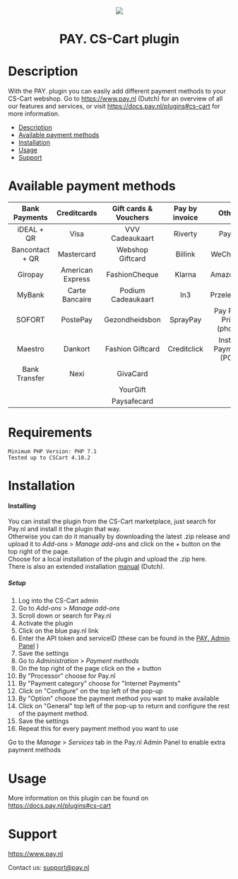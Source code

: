 <p align="center">
  <img src="https://www.pay.nl/uploads/1/brands/main_logo.png" />
</p>
<h1 align="center">PAY. CS-Cart plugin</h1>

# Description

With the PAY. plugin you can easily add different payment methods to your CS-Cart webshop. Go to https://www.pay.nl (Dutch) for an overview of all our features and services, or visit https://docs.pay.nl/plugins#cs-cart for more information.

- [Description](#description)
- [Available payment methods](#available-payment-methods)
- [Installation](#installation)
- [Usage](#usage)
- [Support](#support)

# Available payment methods

Bank Payments  |   Creditcards    | Gift cards & Vouchers | Pay by invoice | Others | 
:-----------: |:----------------:| :-----------: |:--------------:| :-----------: |
iDEAL + QR |       Visa       | VVV Cadeaukaart |    Riverty     | PayPal |
Bancontact + QR |    Mastercard    | Webshop Giftcard |    Billink     | WeChatPay | 
Giropay | American Express | FashionCheque |         Klarna       | AmazonPay |
MyBank |  Carte Bancaire  | Podium Cadeaukaart |      In3       | Przelewy24 | 
SOFORT |     PostePay     | Gezondheidsbon |      SprayPay          | Pay Fixed Price (phone) |
Maestro |     Dankort      | Fashion Giftcard |     Creditclick     | Instore Payments (POS) |
Bank Transfer |       Nexi       | GivaCard |        |  | 
|  |                  | YourGift |     | | 
| |                  | Paysafecard |

# Requirements

    Minimum PHP Version: PHP 7.1
    Tested up to CSCart 4.10.2


# Installation
#### Installing

You can install the plugin from the CS-Cart marketplace, just search for Pay.nl and install it the plugin that way.<br/>
Otherwise you can do it manually by downloading the latest .zip release and upload it to *Add-ons* > *Manage add-ons* and click on the *+* button on the top right of the page. <br/>
Choose for a local installation of the plugin and upload the .zip here. <br/>
There is also an extended installation <a href="https://github.com/paynl/cscart-plugin/blob/master/Installatie%20handleiding%20CS-Cart.pdf">manual</a> (Dutch).

##### Setup

1. Log into the CS-Cart admin
2. Go to *Add-ons* > *Manage add-ons*
3. Scroll down or search for Pay.nl
4. Activate the plugin
5. Click on the blue pay.nl link
6. Enter the API token and serviceID (these can be found in the <a href="https://admin.pay.nl/programs/programs">PAY. Admin Panel</a> )
7. Save the settings
8. Go to *Administration* > *Payment methods*
8. On the top right of the page click on the *+* button
9. By "Processor" choose for Pay.nl
10. By "Payment category" choose for "Internet Payments"
11. Click on "Configure" on the top left of the pop-up
12. By "Option" choose the payment method you want to make available
13. Click on "General" top left of the pop-up to return and configure the rest of the payment method.
14. Save the settings
15. Repeat this for every payment method you want to use

Go to the *Manage* > *Services* tab in the Pay.nl Admin Panel to enable extra payment methods

# Usage

More information on this plugin can be found on https://docs.pay.nl/plugins#cs-cart

# Support
https://www.pay.nl

Contact us: support@pay.nl

